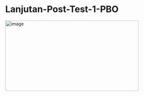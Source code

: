 # Lanjutan-Post-Test-1-PBO

<img width="422" height="224" alt="image" src="https://github.com/user-attachments/assets/018bfd2a-e9f0-4258-a811-08ca0406de39" />
